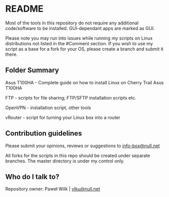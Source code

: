 # README #

Most of the tools in this repository do not require any additional code/software to be installed. GUI-dependant apps are marked as GUI.

Please note you may run into issues while running my scripts on Linux distributions not listed in the #Comment section. If you wish to use my script as a base for a fork for your OS, please create a branch and submit it there.

## Folder Summary ##

Asus T100HA - Complete guide on how to install Linux on Cherry Trail Asus T100HA

FTP - scripts for file sharing; FTP/SFTP installation scripts etc.

OpenVPN - installation script, other tools

vRouter - script for turning your Linux box into a router


## Contribution guidelines ##

Please submit your opinions, reviews or suggestions to info-box@null.net

All forks for the scripts in this repo should be created under separate branches. The master directory is under my control only.

## Who do I talk to? ##

Repository owner: Paweł Wilk | vlku@null.net
